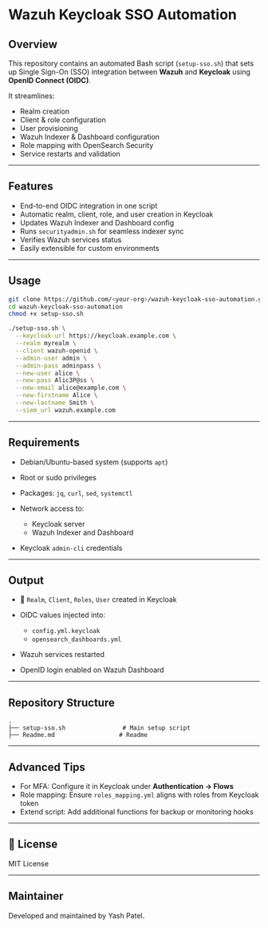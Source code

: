 # Wazuh Keycloak SSO Automation

## Overview

This repository contains an automated Bash script (`setup-sso.sh`) that sets up Single Sign-On (SSO) integration between **Wazuh** and **Keycloak** using **OpenID Connect (OIDC)**.

It streamlines:

* Realm creation
* Client & role configuration
* User provisioning
* Wazuh Indexer & Dashboard configuration
* Role mapping with OpenSearch Security
* Service restarts and validation

---

## Features

* End-to-end OIDC integration in one script
* Automatic realm, client, role, and user creation in Keycloak
* Updates Wazuh Indexer and Dashboard config
* Runs `securityadmin.sh` for seamless indexer sync
* Verifies Wazuh services status
* Easily extensible for custom environments

---

## Usage

```bash
git clone https://github.com/<your-org>/wazuh-keycloak-sso-automation.git
cd wazuh-keycloak-sso-automation
chmod +x setup-sso.sh

./setup-sso.sh \
  --keycloak-url https://keycloak.example.com \
  --realm myrealm \
  --client wazuh-openid \
  --admin-user admin \
  --admin-pass adminpass \
  --new-user alice \
  --new-pass Alic3P@ss \
  --new-email alice@example.com \
  --new-firstname Alice \
  --new-lastname Smith \
  --siem_url wazuh.example.com
```

---

## Requirements

* Debian/Ubuntu-based system (supports `apt`)
* Root or sudo privileges
* Packages: `jq`, `curl`, `sed`, `systemctl`
* Network access to:

  * Keycloak server
  * Wazuh Indexer and Dashboard
* Keycloak `admin-cli` credentials

---

## Output

* 🔧 `Realm`, `Client`, `Roles`, `User` created in Keycloak
* OIDC values injected into:

  * `config.yml.keycloak`
  * `opensearch_dashboards.yml`
* Wazuh services restarted
* OpenID login enabled on Wazuh Dashboard

---

## Repository Structure

```
.
├── setup-sso.sh                # Main setup script
├── Readme.md                  # Readme
```

---

## Advanced Tips

* For MFA: Configure it in Keycloak under **Authentication → Flows**
* Role mapping: Ensure `roles_mapping.yml` aligns with roles from Keycloak token
* Extend script: Add additional functions for backup or monitoring hooks

---

## 📄 License

MIT License

---

## Maintainer

Developed and maintained by Yash Patel.

